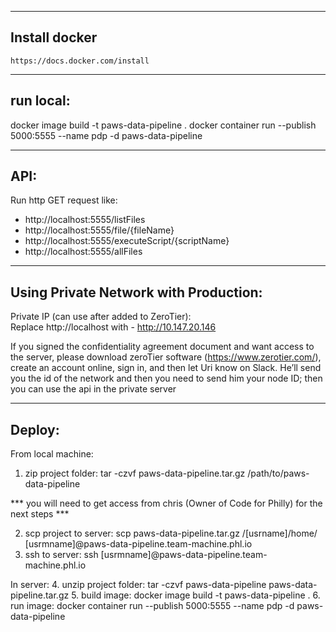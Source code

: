 ---------------------------------------
Install docker
---------------------------------------
    https://docs.docker.com/install

---------------------------------------
run local:  
---------------------------------------
docker image build -t paws-data-pipeline .
docker container run --publish 5000:5555 --name pdp -d paws-data-pipeline

---------------------------------------
API:  
---------------------------------------
Run http GET request like:    
- http://localhost:5555/listFiles
- http://localhost:5555/file/{fileName}
- http://localhost:5555/executeScript/{scriptName}
- http://localhost:5555/allFiles 

---------------------------------------  
Using Private Network with Production:
---------------------------------------
Private IP (can use after added to ZeroTier):    
Replace http://localhost with - http://10.147.20.146

If you signed the confidentiality agreement document and want access to the server, please download zeroTier software (https://www.zerotier.com/), create an account online, sign in, and then let Uri know on Slack. He’ll send you the id of the network and then you need to send him your node ID; then you can use the api in the private server

---------------------------------------
Deploy:
---------------------------------------
From local machine:
1. zip project folder: tar -czvf paws-data-pipeline.tar.gz /path/to/paws-data-pipeline

*** you will need to get access from chris (Owner of Code for Philly) for the next steps ***

2. scp project to server: scp paws-data-pipeline.tar.gz /[usrname]/home/ [usrmname]@paws-data-pipeline.team-machine.phl.io
3. ssh to server: ssh [usrmname]@paws-data-pipeline.team-machine.phl.io

In server:
4. unzip project folder: tar -czvf paws-data-pipeline paws-data-pipeline.tar.gz
5. build image: docker image build -t paws-data-pipeline .
6. run image: docker container run --publish 5000:5555 --name pdp -d paws-data-pipeline